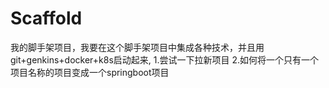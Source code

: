 # Scaffold
我的脚手架项目，我要在这个脚手架项目中集成各种技术，并且用git+genkins+docker+k8s启动起来,
1.尝试一下拉新项目
2.如何将一个只有一个项目名称的项目变成一个springboot项目
